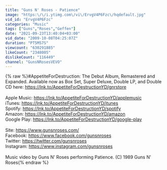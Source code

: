 ```yaml
---
title: "Guns N' Roses - Patience"
image: "https:\/\/i.ytimg.com\/vi\/ErvgV4P6Fzc\/hqdefault.jpg"
vid_id: "ErvgV4P6Fzc"
categories: "Music"
tags: ["Guns","Roses","Geffen"]
date: "2021-09-23T13:40:04+03:00"
vid_date: "2009-10-08T04:25:07Z"
duration: "PT5M57S"
viewcount: "630291885"
likeCount: "2348005"
dislikeCount: "116449"
channel: "GunsNRosesVEVO"
---
```

{% raw %}#AppetiteForDestruction: The Debut Album, Remastered and Expanded. Available now as Box Set, Super Deluxe, Double LP, and Double CD here: <a rel="nofollow" target="blank" href="https://lnk.to/AppetiteForDestructionYD/gnrstore">https://lnk.to/AppetiteForDestructionYD/gnrstore</a> <br /><br />Apple Music: <a rel="nofollow" target="blank" href="https://lnk.to/AppetiteForDestructionYD/applemusic">https://lnk.to/AppetiteForDestructionYD/applemusic</a> <br />iTunes: <a rel="nofollow" target="blank" href="https://lnk.to/AppetiteForDestructionYD/itunes">https://lnk.to/AppetiteForDestructionYD/itunes</a> <br />Spotify: <a rel="nofollow" target="blank" href="https://lnk.to/AppetiteForDestructionYD/spotify">https://lnk.to/AppetiteForDestructionYD/spotify</a> <br />Amazon: <a rel="nofollow" target="blank" href="https://lnk.to/AppetiteForDestructionYD/amazon">https://lnk.to/AppetiteForDestructionYD/amazon</a> <br />Google Play: <a rel="nofollow" target="blank" href="https://lnk.to/AppetiteForDestructionYD/google-play">https://lnk.to/AppetiteForDestructionYD/google-play</a> <br /><br />Site: <a rel="nofollow" target="blank" href="https://www.gunsnroses.com/">https://www.gunsnroses.com/</a> <br />Facebook: <a rel="nofollow" target="blank" href="https://www.facebook.com/gunsnroses">https://www.facebook.com/gunsnroses</a> <br />Twitter: <a rel="nofollow" target="blank" href="https://twitter.com/gunsnroses">https://twitter.com/gunsnroses</a> <br />Instagram: <a rel="nofollow" target="blank" href="https://www.instagram.com/gunsnroses">https://www.instagram.com/gunsnroses</a> <br /><br />Music video by Guns N' Roses performing Patience. (C) 1989 Guns N' Roses{% endraw %}
